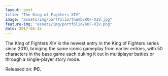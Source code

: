 ```yaml
---
layout: post
title: "The King of Fighters XIV"
image: "assets/img/portfolio/thumb/KOF-XIV.jpg"
feature-img: "assets/img/portfolio/KOF-XIV.png"
date: 2017-06-15
---
```


The King of Fighters XIV is the newest entry in the King of Fighters series since 2010,
bringing the same iconic gameplay from earlier entries, with 50 characters in the base game each duking it out in multiplayer battles or through a single-player story mode.

Released on: **PC.**